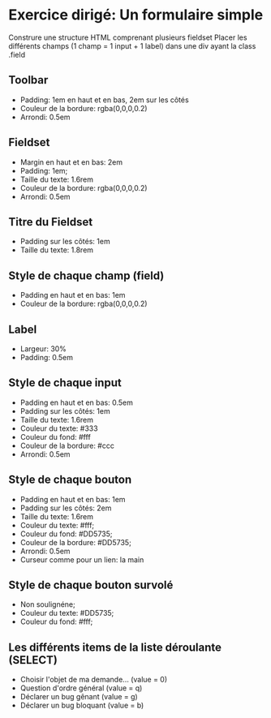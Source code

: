 # Exercice dirigé: Un formulaire simple

Construre une structure HTML comprenant plusieurs fieldset
Placer les différents champs (1 champ = 1 input + 1 label) dans une div ayant la class .field

## Toolbar 
* Padding: 1em en haut et en bas, 2em sur les côtés
* Couleur de la bordure: rgba(0,0,0,0.2)
* Arrondi: 0.5em

## Fieldset
* Margin en haut et en bas: 2em
* Padding: 1em;
* Taille du texte: 1.6rem
* Couleur de la bordure: rgba(0,0,0,0.2)
* Arrondi: 0.5em

## Titre du Fieldset
* Padding sur les côtés: 1em
* Taille du texte: 1.8rem

## Style de chaque champ (field)
* Padding en haut et en bas: 1em
* Couleur de la bordure: rgba(0,0,0,0.2)

## Label
* Largeur: 30%
* Padding: 0.5em

## Style de chaque input
* Padding en haut et en bas: 0.5em
* Padding sur les côtés: 1em
* Taille du texte: 1.6rem
* Couleur du texte: #333
* Couleur du fond: #fff
* Couleur de la bordure: #ccc
* Arrondi: 0.5em

## Style de chaque bouton
* Padding en haut et en bas: 1em
* Padding sur les côtés: 2em
* Taille du texte: 1.6rem
* Couleur du texte: #fff;
* Couleur du fond: #DD5735;
* Couleur de la bordure: #DD5735;
* Arrondi: 0.5em
* Curseur comme pour un lien: la main

## Style de chaque bouton survolé
* Non soulignéne;
* Couleur du texte: #DD5735;
* Couleur du fond: #fff;

## Les différents items de la liste déroulante (SELECT)
* Choisir l'objet de ma demande... (value = 0)
* Question d'ordre général (value = q)
* Déclarer un bug gênant (value = g)
* Déclarer un bug bloquant (value = b)